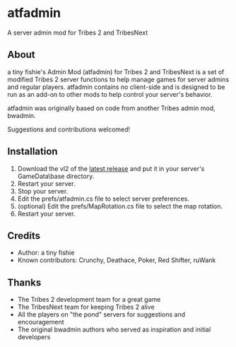 # atfadmin

A server admin mod for Tribes 2 and TribesNext

## About

a tiny fishie's Admin Mod (atfadmin) for Tribes 2 and TribesNext is a set of modified Tribes 2 server functions to help manage games for server admins and regular players. atfadmin contains no client-side and is designed to be run as an add-on to other mods to help control your server's behavior.

atfadmin was originally based on code from another Tribes admin mod, bwadmin.

Suggestions and contributions welcomed!

## Installation

1. Download the vl2 of the [latest release](https://github.com/kfox/atfadmin/releases/latest) and put it in your server's GameData\base directory.
2. Restart your server.
3. Stop your server.
4. Edit the prefs/atfadmin.cs file to select server preferences.
5. (optional) Edit the prefs/MapRotation.cs file to select the map rotation.
6. Restart your server.

## Credits

- Author: a tiny fishie
- Known contributors: Crunchy, Deathace, Poker, Red Shifter, ruWank

## Thanks

- The Tribes 2 development team for a great game
- The TribesNext team for keeping Tribes 2 alive
- All the players on "the pond" servers for suggestions and encouragement
- The original bwadmin authors who served as inspiration and initial
  developers
